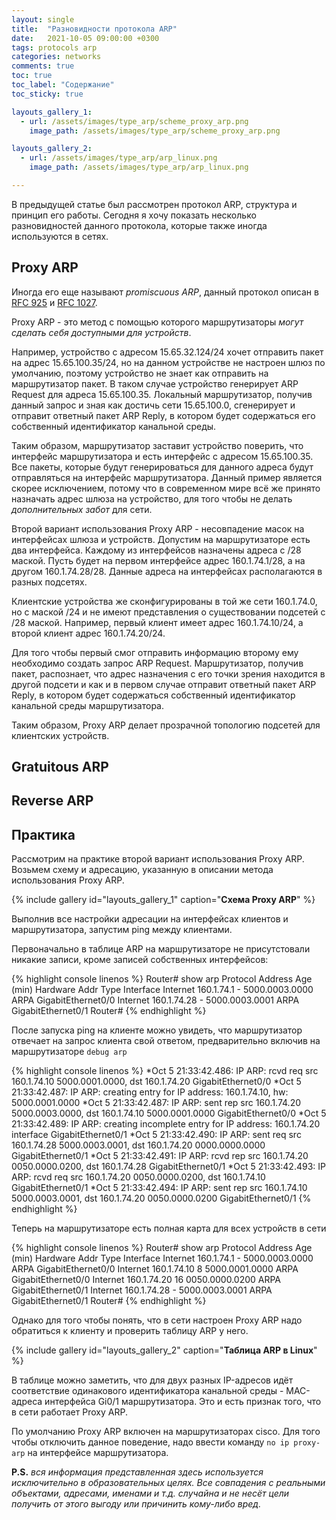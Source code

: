 ```yaml
---
layout: single
title:  "Разновидности протокола ARP"
date:   2021-10-05 09:00:00 +0300
tags: protocols arp 
categories: networks
comments: true
toc: true
toc_label: "Содержание"
toc_sticky: true

layouts_gallery_1:
  - url: /assets/images/type_arp/scheme_proxy_arp.png
    image_path: /assets/images/type_arp/scheme_proxy_arp.png

layouts_gallery_2:
  - url: /assets/images/type_arp/arp_linux.png
    image_path: /assets/images/type_arp/arp_linux.png

---
```


В предыдущей статье был рассмотрен протокол ARP, структура и принцип его работы. Сегодня я хочу показать несколько разновидностей данного протокола, которые также иногда используются в сетях.

## Proxy ARP

Иногда его еще называют *promiscuous ARP*, данный протокол описан в [RFC 925](https://www.rfc-editor.org/rfc/rfc925.html) и [RFC 1027](https://www.rfc-editor.org/rfc/rfc1027.html).

Proxy ARP - это метод с помощью которого маршрутизаторы *могут сделать себя доступными для устройств*. 

Например, устройство с адресом 15.65.32.124/24 хочет отправить пакет на адрес 15.65.100.35/24, но на данном устройстве не настроен шлюз по умолчанию, поэтому устройство не знает как отправить на маршрутизатор пакет. В таком случае устройство генерирует ARP Request для адреса 15.65.100.35. Локальный маршрутизатор, получив данный запрос и зная как достичь сети 15.65.100.0, сгенерирует и отправит ответный пакет ARP Reply, в котором будет содержаться его собственный идентификатор канальной среды. 

Таким образом, маршрутизатор заставит устройство поверить, что интерфейс маршрутизатора и есть интерфейс с адресом 15.65.100.35. Все пакеты, которые будут генерироваться для данного адреса будут отправляться на интерфейс маршрутизатора. Данный пример является скорее исключением, потому что в современном мире всё же принято назначать адрес шлюза на устройство, для того чтобы не делать *дополнительных забот* для сети.

Второй вариант использования Proxy ARP - несовпадение масок на интерфейсах шлюза и устройств. Допустим на маршрутизаторе есть два интерфейса. Каждому из интерфейсов назначены адреса с /28 маской. Пусть будет на первом интерфейсе адрес 160.1.74.1/28, а на другом 160.1.74.28/28. Данные адреса на интерфейсах располагаются в разных подсетях. 

Клиентские устройства же сконфигурированы в той же сети 160.1.74.0, но с маской /24 и не имеют представления о существовании подсетей с /28 маской. Например, первый клиент имеет адрес 160.1.74.10/24, а второй клиент адрес 160.1.74.20/24. 

Для того чтобы первый смог отправить информацию второму ему необходимо создать запрос ARP Request. Маршрутизатор, получив пакет, распознает, что адрес назначения с его точки зрения находится в другой подсети и как и в первом случае отправит ответный пакет ARP Reply, в котором будет содержаться собственный идентификатор канальной среды маршрутизатора.

Таким образом, Proxy ARP делает прозрачной топологию подсетей для клиентских устройств.

## Gratuitous ARP


## Reverse ARP


## Практика

Рассмотрим на практике второй вариант использования Proxy ARP. Возьмем схему и адресацию, указанную в описании метода использования Proxy ARP.

{% include gallery id="layouts_gallery_1" caption="**Схема Proxy ARP**" %}

Выполнив все настройки адресации на интерфейсах клиентов и маршрутизатора, запустим ping между клиентами.

Первоначально в таблице ARP на маршрутизаторе не присутстовали никакие записи, кроме записей собственных интерфейсов:

{% highlight console linenos %}
Router# show arp
Protocol  Address          Age (min)  Hardware Addr   Type   Interface
Internet  160.1.74.1              -   5000.0003.0000  ARPA   GigabitEthernet0/0
Internet  160.1.74.28             -   5000.0003.0001  ARPA   GigabitEthernet0/1
Router#
{% endhighlight %}

После запуска ping на клиенте можно увидеть, что маршрутизатор отвечает на запрос клиента свой ответом, предварительно включив на маршрутизаторе `debug arp`

{% highlight console linenos %}
*Oct  5 21:33:42.486: IP ARP: rcvd req src 160.1.74.10 5000.0001.0000, dst 160.1.74.20 GigabitEthernet0/0
*Oct  5 21:33:42.487: IP ARP: creating entry for IP address: 160.1.74.10, hw: 5000.0001.0000
*Oct  5 21:33:42.487: IP ARP: sent rep src 160.1.74.20 5000.0003.0000,
                 dst 160.1.74.10 5000.0001.0000 GigabitEthernet0/0
*Oct  5 21:33:42.489: IP ARP: creating incomplete entry for IP address: 160.1.74.20 interface GigabitEthernet0/1
*Oct  5 21:33:42.490: IP ARP: sent req src 160.1.74.28 5000.0003.0001,
                 dst 160.1.74.20 0000.0000.0000 GigabitEthernet0/1
*Oct  5 21:33:42.491: IP ARP: rcvd rep src 160.1.74.20 0050.0000.0200, dst 160.1.74.28 GigabitEthernet0/1
*Oct  5 21:33:42.493: IP ARP: rcvd req src 160.1.74.20 0050.0000.0200, dst 160.1.74.10 GigabitEthernet0/1
*Oct  5 21:33:42.494: IP ARP: sent rep src 160.1.74.10 5000.0003.0001,
                 dst 160.1.74.20 0050.0000.0200 GigabitEthernet0/1
{% endhighlight %}

Теперь на маршрутизаторе есть полная карта для всех устройств в сети

{% highlight console linenos %}
Router# show arp
Protocol  Address          Age (min)  Hardware Addr   Type   Interface
Internet  160.1.74.1              -   5000.0003.0000  ARPA   GigabitEthernet0/0
Internet  160.1.74.10             8   5000.0001.0000  ARPA   GigabitEthernet0/0
Internet  160.1.74.20            16   0050.0000.0200  ARPA   GigabitEthernet0/1
Internet  160.1.74.28             -   5000.0003.0001  ARPA   GigabitEthernet0/1
Router#
{% endhighlight %}

Однако для того чтобы понять, что в сети настроен Proxy ARP надо обратиться к клиенту и проверить таблицу ARP у него. 

{% include gallery id="layouts_gallery_2" caption="**Таблица ARP в Linux**" %}

В таблице можно заметить, что для двух разных IP-адресов идёт соответствие одинакового идентификатора канальной среды - MAC-адреса интерфейса Gi0/1 маршрутизатора. Это и есть признак того, что в сети работает Proxy ARP.

По умолчанию Proxy ARP включен на маршрутизаторах cisco. Для того чтобы отключить данное поведение, надо ввести команду `no ip proxy-arp` на интерфейсе маршрутизатора.

**P.S.** *вся информация представленная здесь используется исключительно в образовательных целях. Все совпадения с реальными объектами, адресами, именами и т.д. случайна и не несёт цели получить от этого выгоду или причинить кому-либо вред.*